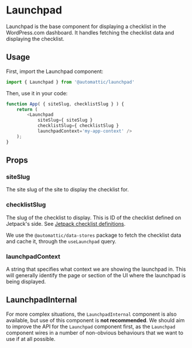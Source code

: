 # Launchpad

Launchpad is the base component for displaying a checklist in the WordPress.com dashboard. It handles fetching the checklist data and displaying the checklist.

## Usage

First, import the Launchpad component:

```js
import { Launchpad } from '@automattic/launchpad'
```

Then, use it in your code:

```js
function App( { siteSlug, checklistSlug } ) {
    return (
        <Launchpad
            siteSlug={ siteSlug }
            checklistSlug={ checklistSlug }
            launchpadContext='my-app-context' />
    );
}
```

## Props

### siteSlug

The site slug of the site to display the checklist for.

### checklistSlug

The slug of the checklist to display. This is ID of the checklist defined on Jetpack's side. See [Jetpack checklist definitions](https://github.com/Automattic/jetpack/blob/2d37c444fe42eb852f34f1df6c285e94c37e9376/projects/packages/jetpack-mu-wpcom/src/features/launchpad/launchpad.php).

We use the `@automattic/data-stores` package to fetch the checklist data and cache it, through the `useLaunchpad` query.

### launchpadContext

A string that specifies what context we are showing the launchpad in. This will generally identify the page or section of the UI where the launchpad is being displayed.

## LaunchpadInternal

For more complex situations, the `LaunchpadInternal` component is also available, but use of this component is **not recommended**. We should aim to improve the API for the `Launchpad` component first, as the `Launchpad` component wires in a number of non-obvious behaviours that we want to use if at all possible.
